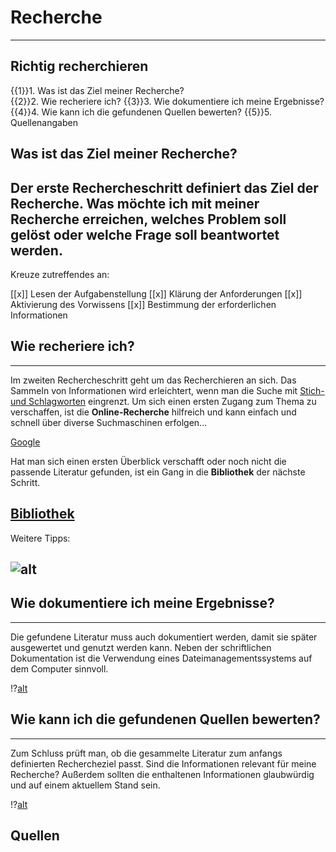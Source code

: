 # __Recherche__
---

__Richtig recherchieren__
---
{{1}}1. Was ist das Ziel meiner Recherche?   
{{2}}2. Wie recheriere ich?
{{3}}3. Wie dokumentiere ich meine Ergebnisse?
{{4}}4. Wie kann ich die gefundenen Quellen bewerten?
{{5}}5. Quellenangaben

## Was ist das Ziel meiner Recherche?

Der erste Rechercheschritt definiert das Ziel der Recherche. Was möchte ich mit meiner Recherche erreichen, welches Problem soll gelöst oder welche Frage soll beantwortet werden.
---
Kreuze zutreffendes an:

[[x]] Lesen der Aufgabenstellung
[[x]] Klärung der Anforderungen
[[x]] Aktivierung des Vorwissens
[[x]] Bestimmung der erforderlichen Informationen

## Wie recheriere ich?
---
Im zweiten Rechercheschritt geht um das Recherchieren an sich. Das Sammeln von Informationen wird erleichtert, wenn man die Suche mit [Stich- und Schlagworten](https://www.hochschule-trier.de/hauptcampus/bibliothek/tutorial-informationskompetenz/suche-vorbereiten/suchstrategien/stich-und-schlagwoerter) eingrenzt. Um sich einen ersten Zugang zum Thema zu verschaffen, ist die __Online-Recherche__ hilfreich und kann einfach und schnell über diverse Suchmaschinen erfolgen...

[Google](https://www.google.de/?hl=de)

Hat man sich einen ersten Überblick verschafft oder noch nicht die passende Literatur gefunden, ist ein Gang in die __Bibliothek__ der nächste Schritt.

[Bibliothek](https://www.fh-potsdam.de/campus-services/bibliothek)
---
Weitere Tipps:

![alt](https://www.th-owl.de/files/webs/skim/doku/img/Suchtipps/Grafik_BooleschenOperatoren_20200424.png)
---

## Wie dokumentiere ich meine Ergebnisse?
---
Die gefundene Literatur muss auch dokumentiert werden, damit sie später ausgewertet und genutzt werden kann. Neben der schriftlichen Dokumentation ist die Verwendung eines Dateimanagementssystems auf dem Computer sinnvoll.

!?[alt](https://www.youtube.com/watch?v=FnLswdk_Kq4)

## Wie kann ich die gefundenen Quellen bewerten?
---
Zum Schluss prüft man, ob die gesammelte Literatur zum anfangs definierten Rechercheziel passt. Sind die Informationen relevant für meine Recherche? Außerdem sollten die enthaltenen Informationen glaubwürdig und auf einem aktuellem Stand sein.

!?[alt](https://www.youtube.com/watch?v=iLzhv50msH0&list=PLuizG2TMVpRNmJbYfp0-VHQJBrejfwvN-&index=5)

## Quellen

 
